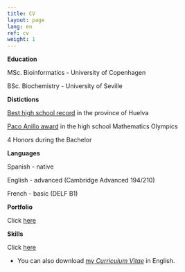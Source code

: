 ```yaml
---
title: CV
layout: page
lang: en
ref: cv
weight: 1
---
```


**Education**

MSc. Bioinformatics - University of Copenhagen

BSc. Biochemistry - University of Seville


**Distictions**

[Best high school record](/pages/cv/best_record.html) in the province of Huelva

[Paco Anillo award](/pages/cv/olympics.html) in the high school Mathematics Olympics

4 Honors during the Bachelor

**Languages**

Spanish - native 

English - advanced (Cambridge Advanced 194/210)

French - basic (DELF B1)

**Portfolio**

Click [here](/portfolio/index.html)

**Skills**

Click [here](/skills/index.html)


* You can also download [my *Curriculum Vitae*](https://mega.nz/#!IoMykBbR!0qXXwgSE74ZNsbAa_whWIiHxFhnpiMfq6WybaKWePTQ) in English.

